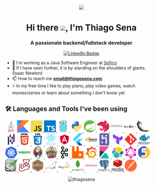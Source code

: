 <p align="center"><img src="https://media3.giphy.com/media/jdPMeyv9rn0hZHh8n9/giphy.gif" width="200"  /></p>

<h1 align="center">Hi there <img src="https://media.giphy.com/media/hvRJCLFzcasrR4ia7z/giphy.gif" width="40">, I'm Thiago Sena</h1>
<h3 align="center">A passionate backend/fullstack developer</h3>
<p align="center">
    <a href="https://www.linkedin.com/in/thiagodev"><img src="https://img.shields.io/badge/LinkedIn-blue?style=for-the-badge&logo=linkedin&logoColor=white" alt="LinkedIn Badge">
    </a>
</p>

- 🔭 I'm working as a Java Software Engineer at [Sofico](https://sofico.global)
- 💬 If I have seen further, it is by standing on the shoulders of giants. (Isaac Newton)
- 📫 How to reach me **email@thiagosena.com**
- ⚡ In my free time I like to play piano, play video games, watch movies/series or learn about something I don't know yet

## 🛠 Languages and Tools I've been using
<!-- LANGUAGE -->
<!-- java -->
<p>
    <a href="https://www.java.com" target="_blank" rel="noreferrer" title="Java">
        <img align="left" src="assets/java-original.svg" alt="java" width="40"/>
    </a>
    <!-- kotlin -->
    <a href="https://kotlinlang.org" target="_blank" rel="noreferrer" title="Kotlin">
        <img src="assets/kotlinlang-icon.svg" alt="kotlin" width="40" height="40"/>
    </a>
    <!-- javascript -->
    <a href="https://developer.mozilla.org/en-US/docs/Web/JavaScript" target="_blank" rel="noreferrer" title="JavaScript">
        <img src="assets/javascript-original.svg" alt="javascript" width="40" height="40"/>
    </a>
    <!-- typescript -->
    <a href="https://www.typescriptlang.org/" target="_blank" rel="noreferrer" title="TypeScript">
            <img src="assets/typescript-original.svg" alt="typescript" width="40" height="40"/>
    </a>
    <!-- golang -->
    <a href="https://golang.org" target="_blank" rel="noreferrer" title="Golang">
    <img src="assets/go-original.svg" alt="go" width="40" height="40"/>
    </a>
    <!-- python -->
    <a href="https://www.python.org" target="_blank" rel="noreferrer" title="Python">
        <img src="assets/python-original.svg" alt="python" width="40" height="40"/>
    </a>
    <!-- FRAMEWORKS -->
    <!-- spring -->
    <a href="https://spring.io/" target="_blank" rel="noreferrer" title="Spring">
        <img src="assets/springio-icon.svg" alt="spring" width="40" height="40"/>
    </a>
    <!-- nestjs -->
    <a href="https://nestjs.com/" target="_blank" rel="noreferrer" title="Nestjs">
        <img src="assets/nestjs-plain.svg" alt="nestjs" width="40" height="40"/>
    </a>
    <!-- express -->
    <a href="https://expressjs.com" target="_blank" rel="noreferrer" title="Express">
        <img src="assets/express-original-wordmark.svg" alt="express" width="40" height="40"/>
    </a>
    <!-- nodejs -->
    <a href="https://nodejs.org" target="_blank" rel="noreferrer" title="Nodejs">
        <img src="assets/nodejs-original-wordmark.svg" alt="nodejs" width="40" height="40"/>
    </a>
    <!-- PYTHON -->
    <!-- flask -->
    <a href="https://flask.palletsprojects.com/" target="_blank" rel="noreferrer" title="Flask">
        <img src="assets/pocoo_flask-icon.svg" alt="flask" width="40" height="40"/>
    </a>
    <!-- pandas -->
    <a href="https://pandas.pydata.org/" target="_blank" rel="noreferrer" title="Pandas">
        <img src="assets/pandas-original.svg" alt="pandas" width="40" height="40"/>
    </a>
    <!-- FRONTEND -->
    <!-- html5 -->
    <a href="https://www.w3.org/html/" target="_blank" rel="noreferrer" title="HTML 5">
        <img src="assets/html5-original-wordmark.svg" alt="html5" width="40" height="40"/>
    </a>
    <!-- css -->
    <a href="https://www.w3schools.com/css/" target="_blank" rel="noreferrer" title="CSS 3">
        <img src="assets/css3-original-wordmark.svg" alt="css3" width="40" height="40"/>
    </a>
    <!-- react -->
    <a href="https://reactjs.org/" target="_blank" rel="noreferrer" title="React">
        <img src="assets/react-original-wordmark.svg" alt="react" width="40" height="40"/>
    </a>
    <!-- Angular -->
    <a href="https://angular.io" target="_blank" rel="noreferrer" title="Angular"> 
        <img src="assets/angular.svg" alt="angular" width="40" height="40"/> 
    </a>
    <!-- flutter -->
    <a href="https://flutter.dev" target="_blank" rel="noreferrer" title="Flutter">
        <img src="assets/flutterio-icon.svg" alt="flutter" width="40" height="40"/>
    </a>
    <!-- INFRA -->
    <!-- AWS -->
    <a href="https://aws.amazon.com" target="_blank" rel="noreferrer" title="AWS"> 
        <img src="assets/amazonwebservices-original-wordmark.svg" alt="aws" width="40" height="40"/> 
    </a>
    <!-- heroku -->
    <a href="https://heroku.com" target="_blank" rel="noreferrer" title="Heroku">
        <img src="assets/heroku-icon.svg" alt="heroku" width="40" height="40"/>
    </a>
    <!-- terraform -->
    <a href="https://www.terraform.io" target="_blank" rel="noreferrer" title="Terraform">
        <img src="assets/terraform.svg" alt="terraform" width="40" height="40"/>
    </a>
    <!-- git -->
    <a href="https://git-scm.com/" target="_blank" rel="noreferrer" title="Git">
        <img src="assets/git-scm-icon.svg" alt="git" width="40" height="40"/>
    </a>
    <!-- docker -->
    <a href="https://www.docker.com/" target="_blank" rel="noreferrer" title="Docker">
        <img src="assets/docker-original-wordmark.svg" alt="docker" width="40" height="40"/>
    </a>
    <!-- kubernetes -->
    <a href="https://kubernetes.io" target="_blank" rel="noreferrer" title="Kubernetes">
        <img src="assets/kubernetes-icon.svg" alt="kubernetes" width="40" height="40"/>
    </a>
    <!-- nginx -->
    <a href="https://www.nginx.com" target="_blank" rel="noreferrer" title="Nginx">
        <img src="assets/nginx-original.svg" alt="nginx" width="40" height="40"/>
    </a>
    <!-- jenkins -->
    <a href="https://www.jenkins.io" target="_blank" rel="noreferrer" title="Jenkins">
        <img src="assets/jenkins-icon.svg" alt="jenkins" width="40" height="40"/>
    </a>
    <!-- travis -->
    <a href="https://travis-ci.org" target="_blank" rel="noreferrer" title="TravisCI">
        <img src="assets/travis-ci-icon.svg" alt="travisci" width="40" height="40"/>
    </a>
    <!-- MESSAGE BROKER -->
    <!-- kafka -->
    <a href="https://kafka.apache.org/" target="_blank" rel="noreferrer" title="Kafka">
        <img src="assets/apache_kafka-icon.svg" alt="kafka" width="40" height="40"/>
    </a>
    <!-- rabbitmq -->
    <a href="https://www.rabbitmq.com" target="_blank" rel="noreferrer" title="RabbitMQ">
        <img src="assets/rabbitmq-icon.svg" alt="rabbitmq" width="40" height="40"/>
    </a>
    <!-- OBSERVABILITY -->
    <!-- grafana -->
    <a href="https://grafana.com" target="_blank" rel="noreferrer" title="Grafana">
        <img src="assets/grafana-icon.svg" alt="grafana" width="40" height="40"/>
    </a>
    <!-- kibana -->
    <a href="https://www.elastic.co/kibana" target="_blank" rel="noreferrer" title="Kibana">
        <img src="assets/elasticco_kibana-icon.svg" alt="kibana" width="40" height="40"/>
    </a>
    <!-- elastic -->
    <a href="https://www.elastic.co" target="_blank" rel="noreferrer" title="Elasticsearch"> 
        <img src="assets/elastic-icon.svg" alt="elasticsearch" width="40" height="40"/>
    </a>
    <!-- Communications -->
    <!-- graphql -->
    <a href="https://graphql.org" target="_blank" rel="noreferrer" title="GraphQL">
        <img src="assets/graphql-icon.svg" alt="graphql" width="40" height="40"/>
    </a>
    <!-- ##### TESTS ##### -->
    <!-- junit -->
    <a href="https://junit.org/junit5/" target="_blank" rel="noreferrer" title="JUnit">
        <img src="assets/junit5.png" alt="junit" width="40" height="40"/>
    </a>
    <!-- selenium -->
    <a href="https://www.selenium.dev" target="_blank" rel="noreferrer" title="Selenium">
        <img src="assets/selenium-logo.svg" alt="selenium" width="40" height="40"/>
    </a>
    <!-- jestjs -->
    <a href="https://jestjs.io" target="_blank" rel="noreferrer" title="Jest">
        <img src="assets/jestjsio-icon.svg" alt="jest" width="40" height="40"/>
    </a>
    <!-- mochajs -->
    <a href="https://mochajs.org" target="_blank" rel="noreferrer" title="Mocha">
        <img src="assets/mochajs-icon.svg" alt="mocha" width="40" height="40"/>
    </a>
    <!-- ####### DATABASES -->
    <!-- mariadb -->
    <a href="https://mariadb.org/" target="_blank" rel="noreferrer" title="MariaDB">
        <img src="assets/mariadb-icon.svg" alt="mariadb" width="40" height="40"/>
    </a>
    <!-- mysql -->
    <a href="https://www.mysql.com/" target="_blank" rel="noreferrer" title="MySQL">
        <img src="assets/mysql-original-wordmark.svg" alt="mysql" width="40" height="40"/>
    </a>
    <!-- mongodb -->
    <a href="https://www.mongodb.com/" target="_blank" rel="noreferrer" title="MongoDB">
        <img src="assets/mongodb-original-wordmark.svg" alt="mongodb" width="40" height="40"/>
    </a>
    <!-- oracle -->
    <a href="https://www.oracle.com/" target="_blank" rel="noreferrer" title="Oracle">
        <img src="assets/oracle-original.svg" alt="oracle" width="40" height="40"/>
    </a>
    <!-- postgres -->
    <a href="https://www.postgresql.org" target="_blank" rel="noreferrer" title="PostgreSQL">
        <img src="assets/postgresql-original-wordmark.svg" alt="postgresql" width="40" height="40"/>
    </a>
    <!-- redis -->
    <a href="https://redis.io" target="_blank" rel="noreferrer" title="Redis">
        <img src="assets/redis-original-wordmark.svg" alt="redis" width="40" height="40"/>
    </a>
    <!-- TOOLS -->
    <!-- postman -->
    <a href="https://postman.com" target="_blank" rel="noreferrer" title="Postman">
        <img src="assets/getpostman-icon.svg" alt="postman" width="40" height="40"/>
    </a>
</p>

<p align="center">
    <img src="https://github-readme-stats.vercel.app/api/top-langs?username=thiagosena&show_icons=true&locale=en&layout=compact" alt="thiagosena" />
</p>
